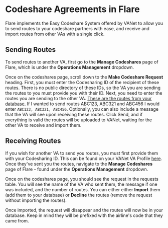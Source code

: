 # Codeshare Agreements in Flare

Flare implements the Easy Codeshare System offered by VANet to allow you to send routes to your codeshare partners with ease, and receive and import routes from other VAs with a single click.

## Sending Routes

To send routes to another VA, first go to the **Manage Codeshares** page of Flare, which is under the **Operations Management** dropdown.

Once on the codeshares page, scroll down to the **Make Codeshare Request** heading. First, you must enter the Codesharing ID of the recipient of these routes. There is no public directory of these IDs, so the VA you are sending the routes to you must provide you with their ID. Next, you need to enter the routes you are sending to the other VA. <u>These are the routes from your database.</u> If I wanted to send routes ABC123, ABC321 and ABC456 I would enter `ABC123, ABC321, ABC456`. Optionally, you can also include a message that the VA will see upon receiving these routes. Click Send, and if everything is valid the routes will be uploaded to VANet, waiting for the other VA to receive and import them.

## Receiving Routes

If you wish for another VA to send you routes, you must first provide them with your Codesharing ID. This can be found on your VANet VA Profile [here](https://vanet.app/airline/profile). Once they've sent you the routes, navigate to the **Manage Codeshares** page of Flare - found under the **Operations Management** dropdown.

Once on the codeshares page, you should see the request in the requests table. You will see the name of the VA who sent them, the message if one was included, and the number of routes. You can either either **Import** them (add them to your database) or **Decline** the routes (remove the request without importing the routes).

Once imported, the request will disappear and the routes will now be in your database. Keep in mind they will be prefixed with the airline's code that they came from.